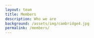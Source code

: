 ```yaml
---
layout: team
title: Members 
description: Who we are
background: /assets/img/cambridge4.jpg
permalink: /members/
---
```


<!-- On this page you can list team members by defining them in [`_data/team.yml`](https://github.com/peterdesmet/petridish/blob/master/_data/team.yml). -->

